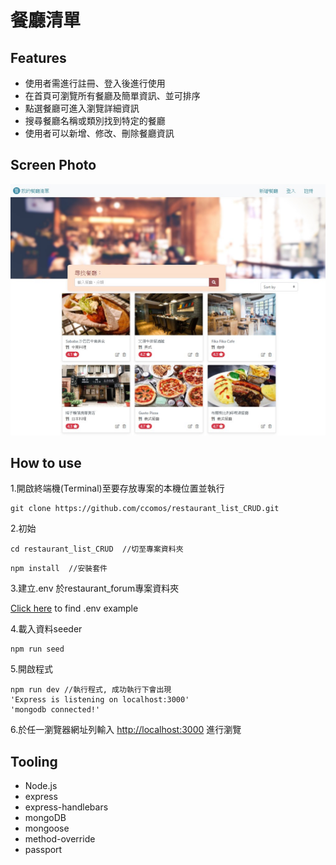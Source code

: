 # 餐廳清單

## Features
 - 使用者需進行註冊、登入後進行使用
 - 在首頁可瀏覽所有餐廳及簡單資訊、並可排序
 - 點選餐廳可進入瀏覽詳細資訊
 - 搜尋餐廳名稱或類別找到特定的餐廳
 - 使用者可以新增、修改、刪除餐廳資訊

## Screen Photo
 ![首頁](https://github.com/ccomos/restaurant_list_CRUD/blob/master/public/image/main.jpg)

## How to use
1.開啟終端機(Terminal)至要存放專案的本機位置並執行

```
git clone https://github.com/ccomos/restaurant_list_CRUD.git
```

2.初始

```
cd restaurant_list_CRUD  //切至專案資料夾
```

```
npm install  //安裝套件
```

3.建立.env 於restaurant_forum專案資料夾

[Click here](https://github.com/ccomos/restaurant_list_CRUD/blob/master/.env.example) to find .env example

4.載入資料seeder

```
npm run seed
```

5.開啟程式

```
npm run dev //執行程式, 成功執行下會出現 
'Express is listening on localhost:3000'
'mongodb connected!'
```

6.於任一瀏覽器網址列輸入 [http://localhost:3000](http://localhost:3000) 進行瀏覽

## Tooling
- Node.js
- express
- express-handlebars
- mongoDB
- mongoose
- method-override
- passport
